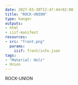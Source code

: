 ```yaml
---
date: 2027-03-30T12:47:44+02:00
title: "ROCK-UNION"
type: hanger
outputs:
- html
- iiif-manifest
resources:
- src: "front.png"
  params:
    iiif: front/info.json
tags:
- "Material: Holz"
- Union
---
```

ROCK-UNION
